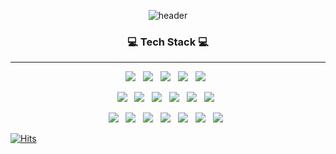 

<!--
**dayoonii/dayoonii** is a ✨ _special_ ✨ repository because its `README.md` (this file) appears on your GitHub profile.

Here are some ideas to get you started:

- 🔭 I’m currently working on ...
- 🌱 I’m currently learning ...
- 👯 I’m looking to collaborate on ...
- 🤔 I’m looking for help with ...
- 💬 Ask me about ...
- 📫 How to reach me: ...
- 😄 Pronouns: ...
- ⚡ Fun fact: ...
-->

<div align="center">
  
![header](https://capsule-render.vercel.app/api?type=egg&color=auto&height=300&section=header&text=Jeong%20DaYoon&fontSize=50)
</div>

<h3 align="center">💻 Tech Stack 💻</h3>
<hr>

<p align="center"> 
<div align=center> 
<img src="https://img.shields.io/badge/Spring-6DB33F?style=flat-square&logo=Spring&logoColor=white"/></a> &nbsp 
<img src="https://img.shields.io/badge/spring Boot-6DB11F?style=flat-square&logo=spring Boot&logoColor=white"/></a> &nbsp 
<img src="https://img.shields.io/badge/github-181717?style=flat-square&logo=github&logoColor=white"/></a> &nbsp 
<img src="https://img.shields.io/badge/git-F05032?style=flat-square&logo=git&logoColor=white"/></a> &nbsp
<img src="https://img.shields.io/badge/java-007396?style=flat-square&logo=java&logoColor=white"/></a> &nbsp 
<br>

<p align="center"> 
<img src="https://img.shields.io/badge/mysql-4479A1?style=flat-square&logo=mysql&logoColor=white"/></a> &nbsp
<img src="https://img.shields.io/badge/mariaDB-003545?style=flat-square&logo=mariaDB&logoColor=white"/></a> &nbsp 
<img src="https://img.shields.io/badge/Python-3766AB?style=flat-square&logo=Python&logoColor=white"/></a> &nbsp 
<img src="https://img.shields.io/badge/bootstrap-7952B3?style=flat-square&logo=bootstrap&logoColor=white"/></a> &nbsp 
<img src="https://img.shields.io/badge/amazonaws-232F3E?style=flat-square&logo=amazonaws&logoColor=white"/></a> &nbsp 
<img src="https://img.shields.io/badge/apache tomcat-F8DC75?style=flat-square&logo=apachetomcat&logoColor=white"/></a> &nbsp 
<br>

<p align="center"> 
<img src="https://img.shields.io/badge/html5-E34F26?style=flat-square&logo=html5&logoColor=white"/></a> &nbsp 
<img src="https://img.shields.io/badge/css-1572B6?style=flat-square&logo=css&logoColor=white"/></a> &nbsp 
<img src="https://img.shields.io/badge/c++-00599C?style=flat-square&logo=c++&logoColor=white"/></a> &nbsp 
<img src="https://img.shields.io/badge/C Sharp-239120?style=flat-square&logo=C Sharp&logoColor=white"/></a> &nbsp 
<img src="https://img.shields.io/badge/jquery-0769AD?style=flat-square&logo=jquery&logoColor=white"/></a> &nbsp 
<img src="https://img.shields.io/badge/html5-E34F26?style=flat-square&logo=html5&logoColor=white"/></a> &nbsp 
<img src="https://img.shields.io/badge/javascript-F7DF1E?style=flat-square&logo=javascript&logoColor=white"/></a> &nbsp 
<br>
</div>

[![Hits](https://hits.seeyoufarm.com/api/count/incr/badge.svg?url=https%3A%2F%2Fgithub.com%2Fdayoonii&count_bg=%23FFFBD5&title_bg=%23FFFBD5&icon=&icon_color=%23E7E7E7&title=hits&edge_flat=false)](https://hits.seeyoufarm.com)

